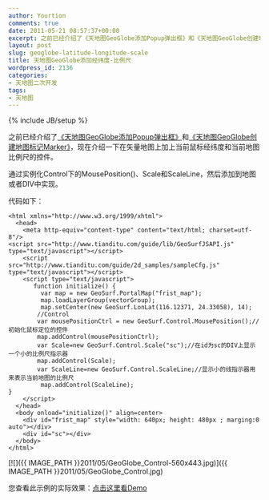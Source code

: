```yaml
---
author: Yourtion
comments: true
date: 2011-05-21 08:57:37+00:00
excerpt: 之前已经介绍了《天地图GeoGlobe添加Popup弹出框》和《天地图GeoGlobe创建地图标记Marker》，现在介绍一下在矢量地图上加上当前鼠标经纬度和当前地图比例尺的控件
layout: post
slug: geoglobe-latitude-longitude-scale
title: 天地图GeoGlobe添加经纬度-比例尺
wordpress_id: 2136
categories:
- 天地图二次开发
tags:
- 天地图
---
```

{% include JB/setup %}

之前已经介绍了[《天地图GeoGlobe添加Popup弹出框》](http://blog.yourtion.com/?p=2014)和[《天地图GeoGlobe创建地图标记Marker》](http://blog.yourtion.com/?p=1992)，现在介绍一下在矢量地图上加上当前鼠标经纬度和当前地图比例尺的控件。

通过实例化Control下的MousePosition()、Scale和ScaleLine，然后添加到地图或者DIV中实现。

代码如下：

```
<html xmlns="http://www.w3.org/1999/xhtml">
  <head>
    <meta http-equiv="content-type" content="text/html; charset=utf-8"/>
<script src="http://www.tianditu.com/guide/lib/GeoSurfJSAPI.js" type="text/javascript"></script>
    <script src="http://www.tianditu.com/guide/2d_samples/sampleCfg.js" type="text/javascript"></script>
    <script type="text/javascript">
	   function initialize() {
	     var map = new GeoSurf.PortalMap("frist_map");
	     map.loadLayerGroup(vectorGroup);
	     map.setCenter(new GeoSurf.LonLat(116.12371, 24.33058), 14);
		//Control
	    var mousePositionCtrl = new GeoSurf.Control.MousePosition();//初始化鼠标定位的控件
		map.addControl(mousePositionCtrl);
        var Scale=new GeoSurf.Control.Scale("sc");//在id为sc的DIV上显示一个小的比例尺指示器
        map.addControl(Scale);
        var ScaleLine=new GeoSurf.Control.ScaleLine;//显示小的线指示器用来表示当前地图的比例尺
         map.addControl(ScaleLine);
}
    </script>
  </head>
  <body onload="initialize()" align=center>
    <div id="frist_map" style="width: 640px; height: 480px ; marging:0 auto"></div>
    <div id="sc"></div>
  </body>
</html>
```

[![]({{ IMAGE_PATH }}2011/05/GeoGlobe_Control-560x443.jpg)]({{ IMAGE_PATH }}2011/05/GeoGlobe_Control.jpg)

您查看此示例的实际效果：[点击这里看Demo](http://demo.yourtion.com/GeoGlobe/control_1.php)


